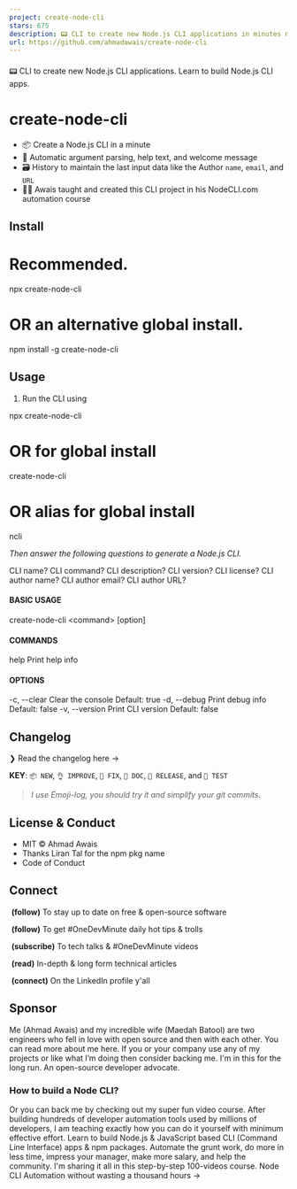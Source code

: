 ```yaml
---
project: create-node-cli
stars: 675
description: 📟 CLI to create new Node.js CLI applications in minutes not hours.
url: https://github.com/ahmadawais/create-node-cli
---
```


####   
  

📟 CLI to create new Node.js CLI applications. Learn to build Node.js CLI apps.

  

create-node-cli
===============

-   📦 Create a Node.js CLI in a minute
-   🤯 Automatic argument parsing, help text, and welcome message
-   🗃️ History to maintain the last input data like the Author `name`, `email`, and `URL`
-   👨‍🏫 Awais taught and created this CLI project in his NodeCLI.com automation course

  

Install
-------

# Recommended.
npx create-node-cli

# OR an alternative global install.
npm install -g create-node-cli

  

Usage
-----

1.  Run the CLI using

npx create-node-cli

# OR for global install
create-node-cli
# OR alias for global install
ncli

_Then answer the following questions to generate a Node.js CLI._

CLI name?
CLI command?
CLI description?
CLI version?
CLI license?
CLI author name?
CLI author email?
CLI author URL?

#### BASIC USAGE

create-node-cli <command\> \[option\]

#### COMMANDS

help  Print help info

#### OPTIONS

\-c, --clear    Clear the console Default: true
-d, --debug    Print debug info Default: false
-v, --version  Print CLI version Default: false

  

Changelog
---------

❯ Read the changelog here →

  

**KEY**: `📦 NEW`, `👌 IMPROVE`, `🐛 FIX`, `📖 DOC`, `🚀 RELEASE`, and `🤖 TEST`

> _I use Emoji-log, you should try it and simplify your git commits._

  

License & Conduct
-----------------

-   MIT © Ahmad Awais
-   Thanks Liran Tal for the npm pkg name
-   Code of Conduct

  

Connect
-------

 **(follow)** To stay up to date on free & open-source software

 **(follow)** To get #OneDevMinute daily hot tips & trolls

 **(subscribe)** To tech talks & #OneDevMinute videos

 **(read)** In-depth & long form technical articles

 **(connect)** On the LinkedIn profile y'all

  

Sponsor
-------

Me (Ahmad Awais) and my incredible wife (Maedah Batool) are two engineers who fell in love with open source and then with each other. You can read more about me here. If you or your company use any of my projects or like what I’m doing then consider backing me. I'm in this for the long run. An open-source developer advocate.

  

### How to build a Node CLI?

Or you can back me by checking out my super fun video course. After building hundreds of developer automation tools used by millions of developers, I am teaching exactly how you can do it yourself with minimum effective effort. Learn to build Node.js & JavaScript based CLI (Command Line Interface) apps & npm packages. Automate the grunt work, do more in less time, impress your manager, make more salary, and help the community. I'm sharing it all in this step-by-step 100-videos course. Node CLI Automation without wasting a thousand hours →

